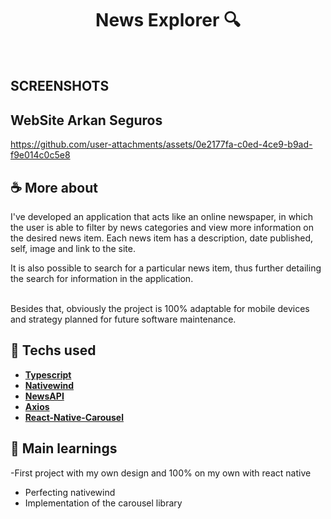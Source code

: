 <h1 align=center>News Explorer 🔍</h1>

<br>


## SCREENSHOTS


 ## WebSite Arkan Seguros
 

https://github.com/user-attachments/assets/0e2177fa-c0ed-4ce9-b9ad-f9e014c0c5e8



## ☕ More about 
I've developed an application that acts like an online newspaper, in which the user is able to filter by news categories and view more information on the desired news item. Each news item has a description, date published, self, image and link to the site.

 It is also possible to search for a particular news item, thus further detailing the search for information in the application.

<br>
Besides that, obviously the project is 100% adaptable for mobile devices and strategy planned for future software maintenance.


<br> 


## 🚀 Techs used 
* **[ Typescript ](https://www.typescriptlang.org/)**
* **[ Nativewind ](https://www.nativewind.dev/v4/overview)**
* **[ NewsAPI ](https://newsapi.org/)**
* **[ Axios ](https://axios-http.com/ptbr/docs/intro)**
* **[ React-Native-Carousel ](https://www.npmjs.com/package/react-native-reanimated-carousel)**


## 📝 Main learnings

-First project with my own design and 100% on my own with react native
- Perfecting nativewind
- Implementation of the carousel library

